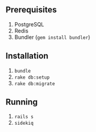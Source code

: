 ## Prerequisites
1. PostgreSQL
2. Redis
3. Bundler (`gem install bundler`)

## Installation
1. `bundle`
2. `rake db:setup`
3. `rake db:migrate`

## Running
1. `rails s`
2. `sidekiq`


